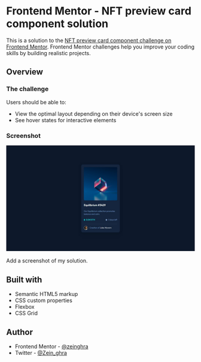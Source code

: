 # Frontend Mentor - NFT preview card component solution

This is a solution to the [NFT preview card component challenge on Frontend Mentor](https://www.frontendmentor.io/challenges/nft-preview-card-component-SbdUL_w0U). Frontend Mentor challenges help you improve your coding skills by building realistic projects.

## Overview

### The challenge

Users should be able to:

- View the optimal layout depending on their device's screen size
- See hover states for interactive elements

### Screenshot

![](./screenshot.jpeg)

Add a screenshot of my solution.

## Built with

- Semantic HTML5 markup
- CSS custom properties
- Flexbox
- CSS Grid

## Author

- Frontend Mentor - [@zeinghra](https://www.frontendmentor.io/profile/zeinghra)
- Twitter - [@Zein_ghra](https://x.com/Zein_ghra)
